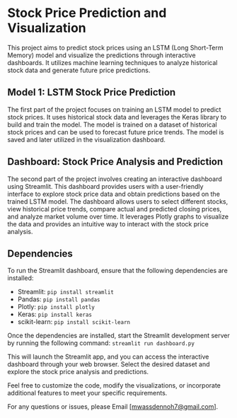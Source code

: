 # Stock Price Prediction and Visualization

This project aims to predict stock prices using an LSTM (Long Short-Term Memory) model and visualize the predictions through interactive dashboards. It utilizes machine learning techniques to analyze historical stock data and generate future price predictions.

## Model 1: LSTM Stock Price Prediction

The first part of the project focuses on training an LSTM model to predict stock prices. It uses historical stock data and leverages the Keras library to build and train the model. The model is trained on a dataset of historical stock prices and can be used to forecast future price trends. The model is saved and later utilized in the visualization dashboard.

## Dashboard: Stock Price Analysis and Prediction

The second part of the project involves creating an interactive dashboard using Streamlit. This dashboard provides users with a user-friendly interface to explore stock price data and obtain predictions based on the trained LSTM model. The dashboard allows users to select different stocks, view historical price trends, compare actual and predicted closing prices, and analyze market volume over time. It leverages Plotly graphs to visualize the data and provides an intuitive way to interact with the stock price analysis.

## Dependencies

To run the Streamlit dashboard, ensure that the following dependencies are installed:

- Streamlit: `pip install streamlit`
- Pandas: `pip install pandas`
- Plotly: `pip install plotly`
- Keras: `pip install keras`
- scikit-learn: `pip install scikit-learn`

Once the dependencies are installed, start the Streamlit development server by running the following command:
`streamlit run dashboard.py`

This will launch the Streamlit app, and you can access the interactive dashboard through your web browser. Select the desired dataset and explore the stock price analysis and predictions.

Feel free to customize the code, modify the visualizations, or incorporate additional features to meet your specific requirements.

For any questions or issues, please Email [mwassdennoh7@gmail.com].


